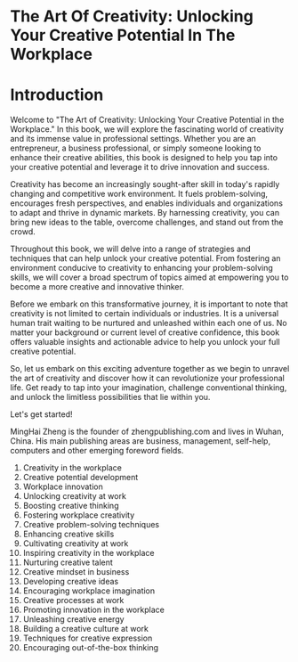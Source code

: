 # The Art Of Creativity: Unlocking Your Creative Potential In The Workplace

# Introduction

Welcome to "The Art of Creativity: Unlocking Your Creative Potential in the Workplace." In this book, we will explore the fascinating world of creativity and its immense value in professional settings. Whether you are an entrepreneur, a business professional, or simply someone looking to enhance their creative abilities, this book is designed to help you tap into your creative potential and leverage it to drive innovation and success.

Creativity has become an increasingly sought-after skill in today's rapidly changing and competitive work environment. It fuels problem-solving, encourages fresh perspectives, and enables individuals and organizations to adapt and thrive in dynamic markets. By harnessing creativity, you can bring new ideas to the table, overcome challenges, and stand out from the crowd.

Throughout this book, we will delve into a range of strategies and techniques that can help unlock your creative potential. From fostering an environment conducive to creativity to enhancing your problem-solving skills, we will cover a broad spectrum of topics aimed at empowering you to become a more creative and innovative thinker.

Before we embark on this transformative journey, it is important to note that creativity is not limited to certain individuals or industries. It is a universal human trait waiting to be nurtured and unleashed within each one of us. No matter your background or current level of creative confidence, this book offers valuable insights and actionable advice to help you unlock your full creative potential.

So, let us embark on this exciting adventure together as we begin to unravel the art of creativity and discover how it can revolutionize your professional life. Get ready to tap into your imagination, challenge conventional thinking, and unlock the limitless possibilities that lie within you.

Let's get started!

MingHai Zheng is the founder of zhengpublishing.com and lives in Wuhan, China. His main publishing areas are business, management, self-help, computers and other emerging foreword fields.



1. Creativity in the workplace
2. Creative potential development
3. Workplace innovation
4. Unlocking creativity at work
5. Boosting creative thinking
6. Fostering workplace creativity
7. Creative problem-solving techniques
8. Enhancing creative skills
9. Cultivating creativity at work
10. Inspiring creativity in the workplace
11. Nurturing creative talent
12. Creative mindset in business
13. Developing creative ideas
14. Encouraging workplace imagination
15. Creative processes at work
16. Promoting innovation in the workplace
17. Unleashing creative energy
18. Building a creative culture at work
19. Techniques for creative expression
20. Encouraging out-of-the-box thinking

